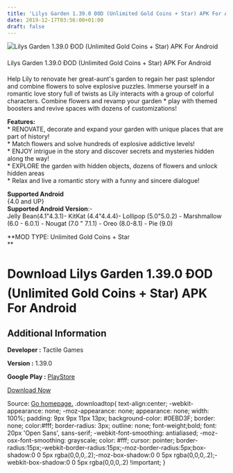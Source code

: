 ```yaml
---
title: 'Lilys Garden 1.39.0 ÐOD (Unlimited Gold Coins + Star) APK For Android'
date: 2019-12-17T03:56:00+01:00
draft: false
---
```


![Lilys Garden 1.39.0 ÐOD (Unlimited Gold Coins + Star) APK For Android](https://i2.wp.com/apkhome.net/wp-content/uploads/2019/11/Lilys-Garden-1.39.0-ÐOD-Unlimited-Gold-Coins-Star.png "Lilys Garden 1.39.0 ÐOD (Unlimited Gold Coins + Star) APK For Android")

  

Lilys Garden 1.39.0 ÐOD (Unlimited Gold Coins + Star) APK For Android

Help Lily to renovate her great-aunt's garden to regain her past splendor and combine flowers to solve explosive puzzles. Immerse yourself in a romantic love story full of twists as Lily interacts with a group of colorful characters. Combine flowers and revamp your garden \* play with themed boosters and revive spaces with dozens of customizations!

**Features:**  
\* RENOVATE, decorate and expand your garden with unique places that are part of history!  
\* Match flowers and solve hundreds of explosive addictive levels!  
\* ENJOY intrigue in the story and discover secrets and mysteries hidden along the way!  
\* EXPLORE the garden with hidden objects, dozens of flowers and unlock hidden areas  
\* Relax and live a romantic story with a funny and sincere dialogue!

**Supported Android**  
{4.0 and UP}  
**Supported Android Version**:-  
Jelly Bean(4.1"4.3.1)- KitKat (4.4"4.4.4)- Lollipop (5.0"5.0.2) - Marshmallow (6.0 - 6.0.1) - Nougat (7.0 " 7.1.1) - Oreo (8.0-8.1) - Pie (9.0)

**MOD TYPE: Unlimited Gold Coins + Star  
**

Download Lilys Garden 1.39.0 ÐOD (Unlimited Gold Coins + Star) APK For Android
===============================================================================

Additional Information
----------------------

**Developer :** Tactile Games

**Version :** 1.39.0

**Google Play :** [PlayStore](https://play.google.com/store/apps/details?id=dk.tactile.lilysgarden)

  

[Download Now](https://store4app.co/post/lilys-garden-1-39-0-od-unlimited-gold-coins-star-apk-for-android_1574536628)

  
Source: [Go homepage.](https://store4app.co/post/lilys-garden-1-39-0-od-unlimited-gold-coins-star-apk-for-android_1574536628) .downloadtop{ text-align:center; -webkit-appearance: none; -moz-appearance: none; appearance: none; width: 100%; padding: 9px 9px 11px 13px; background-color: #0EBD3F; border: none; color:#fff; border-radius: 3px; outline: none; font-weight;bold; font: 20px 'Open Sans', sans-serif; -webkit-font-smoothing: antialiased; -moz-osx-font-smoothing: grayscale; color: #fff; cursor: pointer; border-radius:15px;-webkit-border-radius:15px;-moz-border-radius:5px;box-shadow:0 0 5px rgba(0,0,0,.2);-moz-box-shadow:0 0 5px rgba(0,0,0,.2);-webkit-box-shadow:0 0 5px rgba(0,0,0,.2) !important; }